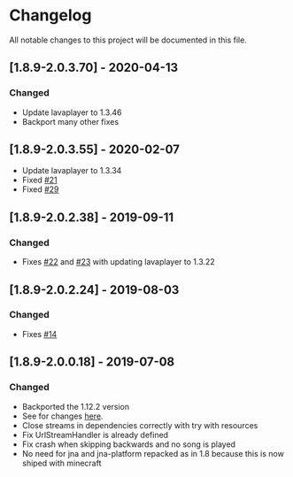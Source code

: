 # Changelog
All notable changes to this project will be documented in this file.

## [1.8.9-2.0.3.70] - 2020-04-13
### Changed
 - Update lavaplayer to 1.3.46
 - Backport many other fixes

## [1.8.9-2.0.3.55] - 2020-02-07
 - Update lavaplayer to 1.3.34
 - Fixed [#21](https://github.com/MC-U-Team/Music-Player/issues/21)
 - Fixed [#29](https://github.com/MC-U-Team/Music-Player/issues/29)

## [1.8.9-2.0.2.38] - 2019-09-11
### Changed
 - Fixes [#22](https://github.com/MC-U-Team/Music-Player/issues/22) and [#23](https://github.com/MC-U-Team/Music-Player/issues/23) with updating lavaplayer to 1.3.22

## [1.8.9-2.0.2.24] - 2019-08-03
### Changed
 - Fixes [#14](https://github.com/MC-U-Team/Music-Player/issues/14)

## [1.8.9-2.0.0.18] - 2019-07-08
### Changed
 - Backported the 1.12.2 version
 - See for changes [here](https://github.com/MC-U-Team/Music-Player/blob/1.12.2/CHANGELOG.md).
 - Close streams in dependencies correctly with try with resources
 - Fix UrlStreamHandler is already defined
 - Fix crash when skipping backwards and no song is played
 - No need for jna and jna-platform repacked as in 1.8 because this is now shiped with minecraft

